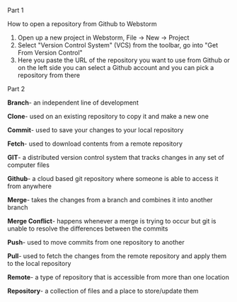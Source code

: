 Part 1

How to open a repository from Github to Webstorm
1. Open up a new project in Webstorm, File -> New -> Project
2. Select "Version Control System" (VCS) from the toolbar, go into "Get From Version Control"
3. Here you paste the URL of the repository you want to use from Github or on the left side you can select a Github account and you can pick a repository from there



Part 2

<b>Branch</b>- an independent line of development

<b>Clone</b>- used on an existing repository to copy it and make a new one 

<b>Commit</b>- used to save your changes to your local repository

<b>Fetch</b>- used to download contents from a remote repository 

<b>GIT</b>- a distributed version control system that tracks changes in any set of computer files

<b>Github</b>- a cloud based git repository where someone is able to access it from anywhere

<b>Merge</b>- takes the changes from a branch and combines it into another branch

<b>Merge Conflict</b>- happens whenever a merge is trying to occur but git is unable to resolve the differences between the commits

<b>Push</b>- used to move commits from one repository to another

<b>Pull</b>- used to fetch the changes from the remote repository and apply them to the local repository 

<b>Remote</b>- a type of repository that is accessible from more than one location

<b>Repository</b>- a collection of files and a place to store/update them
